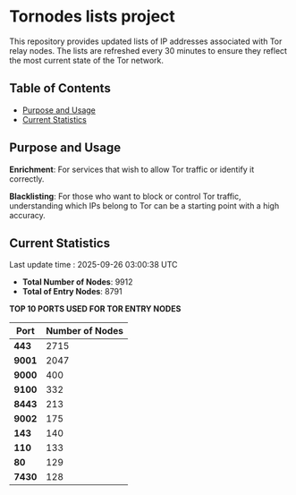 # Tornodes lists project

This repository provides updated lists of IP addresses associated with Tor relay nodes. The lists are refreshed every 30 minutes to ensure they reflect the most current state of the Tor network.

## Table of Contents

- [Purpose and Usage](#purpose-and-usage)
- [Current Statistics](#current-statistics)


## Purpose and Usage

**Enrichment**: For services that wish to allow Tor traffic or identify it correctly.

**Blacklisting**: For those who want to block or control Tor traffic, understanding which IPs belong to Tor can be a starting point with a high accuracy.

## Current Statistics

Last update time : 2025-09-26 03:00:38 UTC

- **Total Number of Nodes**: 9912
- **Total of Entry Nodes**: 8791

**TOP 10 PORTS USED FOR TOR ENTRY NODES**

| **Port** | **Number of Nodes** |
|------|-----------------|
| **443**   | 2715  |
| **9001**   | 2047  |
| **9000**   | 400  |
| **9100**   | 332  |
| **8443**   | 213  |
| **9002**   | 175  |
| **143**   | 140  |
| **110**   | 133  |
| **80**   | 129  |
| **7430**   | 128  |

